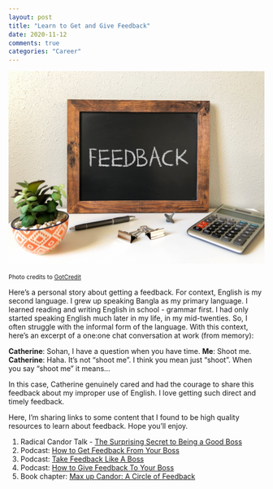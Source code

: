 ```yaml
---
layout: post
title: "Learn to Get and Give Feedback"
date: 2020-11-12
comments: true
categories: "Career"
---
```


![Feedback](/images/feedback.jpg)

<small>Photo credits to [GotCredit](https://flic.kr/p/2edx7Za)</small>

Here’s a personal story about getting a feedback. For context, English is my second language. I grew up speaking Bangla as my primary language. I learned reading and writing English in school - grammar first. I had only started speaking English much later in my life, in my mid-twenties. So, I often struggle with the informal form of the language. With this context, here’s an excerpt of a one:one chat conversation at work (from memory):

**Catherine**: Sohan, I have a question when you have time.
**Me**: Shoot me.
**Catherine**: Haha. It’s not “shoot me”. I think you mean just “shoot”. When you say “shoot me” it means…

In this case, Catherine genuinely cared and had the courage to share this feedback about my improper use of English. I love getting such direct and timely feedback.

Here, I’m sharing links to some content that I found to be high quality resources to learn about  feedback. Hope you’ll enjoy.

1. Radical Candor Talk - [The Surprising Secret to Being a Good Boss](https://www.youtube.com/watch?v=4yODalLQ2lM)
2. Podcast: [How to Get Feedback From Your Boss](https://podcasts.apple.com/ca/podcast/ep-7-how-to-get-feedback-from-your-boss/id1188489488?i=1000381196889)
3. Podcast: [Take Feedback Like A Boss](https://podcasts.apple.com/ca/podcast/ep-16-take-feedback-like-a-boss/id1188489488?i=1000384606048)
3. Podcast: [How to Give Feedback To Your Boss](https://podcasts.apple.com/ca/podcast/ep-8-how-to-give-feedback-to-your-boss/id1188489488?i=1000381487680)
4. Book chapter: [Max up Candor: A Circle of Feedback](https://www.norulesrules.com)



